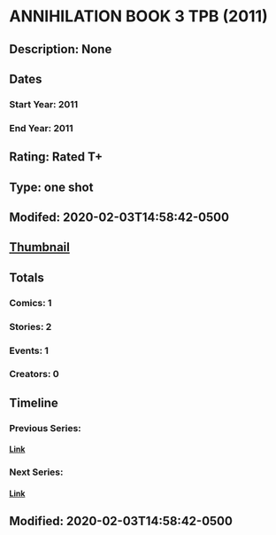 # ANNIHILATION BOOK 3 TPB (2011)
## Description: None
## Dates
### Start Year: 2011
### End Year: 2011
## Rating: Rated T+
## Type: one shot
## Modifed: 2020-02-03T14:58:42-0500
## [Thumbnail](http://i.annihil.us/u/prod/marvel/i/mg/6/80/4bc492d1970b8.jpg)
## Totals
### Comics: 1
### Stories: 2
### Events: 1
### Creators: 0
## Timeline
### Previous Series: 
#### [Link]()
### Next Series: 
#### [Link]()
## Modified: 2020-02-03T14:58:42-0500